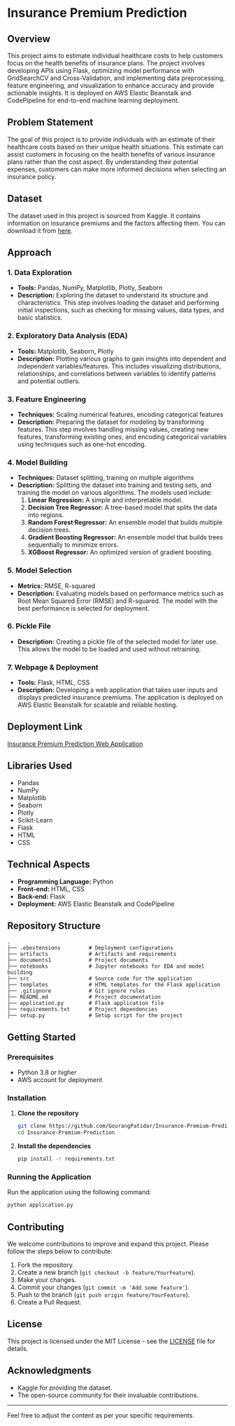 # Insurance Premium Prediction

## Overview

This project aims to estimate individual healthcare costs to help customers focus on the health benefits of insurance plans. The project involves developing APIs using Flask, optimizing model performance with GridSearchCV and Cross-Validation, and implementing data preprocessing, feature engineering, and visualization to enhance accuracy and provide actionable insights. It is deployed on AWS Elastic Beanstalk and CodePipeline for end-to-end machine learning deployment.

## Problem Statement

The goal of this project is to provide individuals with an estimate of their healthcare costs based on their unique health situations. This estimate can assist customers in focusing on the health benefits of various insurance plans rather than the cost aspect. By understanding their potential expenses, customers can make more informed decisions when selecting an insurance policy.

## Dataset

The dataset used in this project is sourced from Kaggle. It contains information on insurance premiums and the factors affecting them. You can download it from [here](https://www.kaggle.com/noordeen/insurance-premium-prediction).

## Approach

### 1. Data Exploration
- **Tools:** Pandas, NumPy, Matplotlib, Plotly, Seaborn
- **Description:** Exploring the dataset to understand its structure and characteristics. This step involves loading the dataset and performing initial inspections, such as checking for missing values, data types, and basic statistics.

### 2. Exploratory Data Analysis (EDA)
- **Tools:** Matplotlib, Seaborn, Plotly
- **Description:** Plotting various graphs to gain insights into dependent and independent variables/features. This includes visualizing distributions, relationships, and correlations between variables to identify patterns and potential outliers.

### 3. Feature Engineering
- **Techniques:** Scaling numerical features, encoding categorical features
- **Description:** Preparing the dataset for modeling by transforming features. This step involves handling missing values, creating new features, transforming existing ones, and encoding categorical variables using techniques such as one-hot encoding.

### 4. Model Building
- **Techniques:** Dataset splitting, training on multiple algorithms
- **Description:** Splitting the dataset into training and testing sets, and training the model on various algorithms. The models used include:
  1. **Linear Regression:** A simple and interpretable model.
  2. **Decision Tree Regressor:** A tree-based model that splits the data into regions.
  3. **Random Forest Regressor:** An ensemble model that builds multiple decision trees.
  4. **Gradient Boosting Regressor:** An ensemble model that builds trees sequentially to minimize errors.
  5. **XGBoost Regressor:** An optimized version of gradient boosting.

### 5. Model Selection
- **Metrics:** RMSE, R-squared
- **Description:** Evaluating models based on performance metrics such as Root Mean Squared Error (RMSE) and R-squared. The model with the best performance is selected for deployment.

### 6. Pickle File
- **Description:** Creating a pickle file of the selected model for later use. This allows the model to be loaded and used without retraining.

### 7. Webpage & Deployment
- **Tools:** Flask, HTML, CSS
- **Description:** Developing a web application that takes user inputs and displays predicted insurance premiums. The application is deployed on AWS Elastic Beanstalk for scalable and reliable hosting.

## Deployment Link

[Insurance Premium Prediction Web Application](http://insurance-premium-prediction-env.eba-cnranump.eu-north-1.elasticbeanstalk.com/)

## Libraries Used

- Pandas
- NumPy
- Matplotlib
- Seaborn
- Plotly
- Scikit-Learn
- Flask
- HTML
- CSS

## Technical Aspects

- **Programming Language:** Python
- **Front-end:** HTML, CSS
- **Back-end:** Flask
- **Deployment:** AWS Elastic Beanstalk and CodePipeline

## Repository Structure

```plaintext
.
├── .ebextensions         # Deployment configurations
├── artifacts             # Artifacts and requirements
├── documents1            # Project documents
├── notebooks             # Jupyter notebooks for EDA and model building
├── src                   # Source code for the application
├── templates             # HTML templates for the Flask application
├── .gitignore            # Git ignore rules
├── README.md             # Project documentation
├── application.py        # Flask application file
├── requirements.txt      # Project dependencies
├── setup.py              # Setup script for the project
```

## Getting Started

### Prerequisites

- Python 3.8 or higher
- AWS account for deployment

### Installation

1. **Clone the repository**
   ```bash
   git clone https://github.com/GourangPatidar/Insurance-Premium-Prediction.git
   cd Insurance-Premium-Prediction
   ```

2. **Install the dependencies**
   ```bash
   pip install -r requirements.txt
   ```

### Running the Application

Run the application using the following command:
```bash
python application.py
```

## Contributing

We welcome contributions to improve and expand this project. Please follow the steps below to contribute:

1. Fork the repository.
2. Create a new branch (`git checkout -b feature/YourFeature`).
3. Make your changes.
4. Commit your changes (`git commit -m 'Add some feature'`).
5. Push to the branch (`git push origin feature/YourFeature`).
6. Create a Pull Request.

## License

This project is licensed under the MIT License - see the [LICENSE](LICENSE) file for details.

## Acknowledgments

- Kaggle for providing the dataset.
- The open-source community for their invaluable contributions.

---

Feel free to adjust the content as per your specific requirements.
